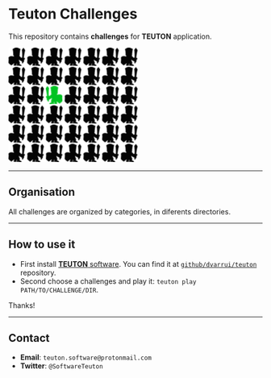 
# Teuton Challenges


This repository contains **challenges** for **TEUTON** application.

![logo](./docs/logo.png)

---

## Organisation

All challenges are organized by categories, in diferents directories.

---

## How to use it

* First install [**TEUTON** software](https://github.com/dvarrui/teuton). You can find it at [`github/dvarrui/teuton`](https://github.com/dvarrui/teuton) repository.
* Second choose a challenges and play it: `teuton play PATH/TO/CHALLENGE/DIR`.

Thanks!

---

## Contact

* **Email**: `teuton.software@protonmail.com`
* **Twitter**: `@SoftwareTeuton`
